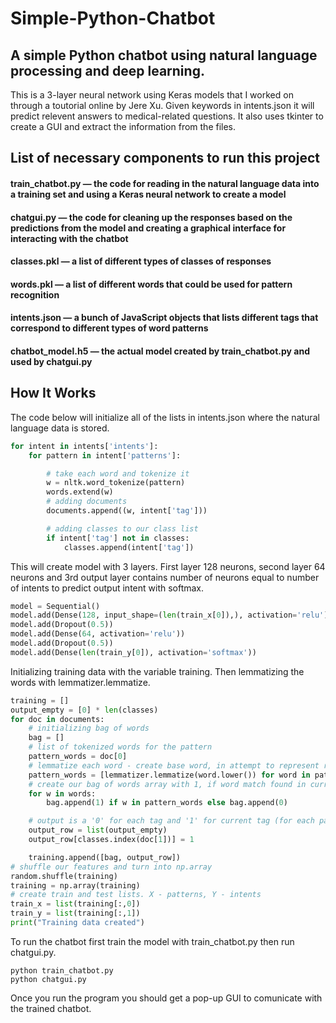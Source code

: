 # Simple-Python-Chatbot

## A simple Python chatbot using natural language processing and deep learning.

This is a 3-layer neural network using Keras models that I worked on through a toutorial online by Jere Xu. Given keywords in intents.json it will predict relevent answers to medical-related questions. It also uses tkinter to create a GUI and extract the information from the files.

## List of necessary components to run this project

#### train_chatbot.py — the code for reading in the natural language data into a training set and using a Keras neural network to create a model

#### chatgui.py — the code for cleaning up the responses based on the predictions from the model and creating a graphical interface for interacting with the chatbot

#### classes.pkl — a list of different types of classes of responses

#### words.pkl — a list of different words that could be used for pattern recognition

#### intents.json — a bunch of JavaScript objects that lists different tags that correspond to different types of word patterns

#### chatbot_model.h5 — the actual model created by train_chatbot.py and used by chatgui.py

## How It Works


The code below will initialize all of the lists in intents.json where the natural language data is stored.

```python
for intent in intents['intents']:
    for pattern in intent['patterns']:

        # take each word and tokenize it
        w = nltk.word_tokenize(pattern)
        words.extend(w)
        # adding documents
        documents.append((w, intent['tag']))

        # adding classes to our class list
        if intent['tag'] not in classes:
            classes.append(intent['tag'])
```            
            
This will create model with 3 layers. First layer 128 neurons, second layer 64 neurons and 3rd output layer contains number of neurons equal to number of intents to predict output intent with softmax.

```python
model = Sequential()
model.add(Dense(128, input_shape=(len(train_x[0]),), activation='relu'))
model.add(Dropout(0.5))
model.add(Dense(64, activation='relu'))
model.add(Dropout(0.5))
model.add(Dense(len(train_y[0]), activation='softmax'))
```

Initializing training data with the variable training. Then lemmatizing the words with lemmatizer.lemmatize.

```python
training = []
output_empty = [0] * len(classes)
for doc in documents:
    # initializing bag of words
    bag = []
    # list of tokenized words for the pattern
    pattern_words = doc[0]
    # lemmatize each word - create base word, in attempt to represent related words
    pattern_words = [lemmatizer.lemmatize(word.lower()) for word in pattern_words]
    # create our bag of words array with 1, if word match found in current pattern
    for w in words:
        bag.append(1) if w in pattern_words else bag.append(0)

    # output is a '0' for each tag and '1' for current tag (for each pattern)
    output_row = list(output_empty)
    output_row[classes.index(doc[1])] = 1

    training.append([bag, output_row])
# shuffle our features and turn into np.array
random.shuffle(training)
training = np.array(training)
# create train and test lists. X - patterns, Y - intents
train_x = list(training[:,0])
train_y = list(training[:,1])
print("Training data created")
```

To run the chatbot first train the model with train_chatbot.py then run chatgui.py.

```terminal
python train_chatbot.py
python chatgui.py
```

Once you run the program you should get a pop-up GUI to comunicate with the trained chatbot.

